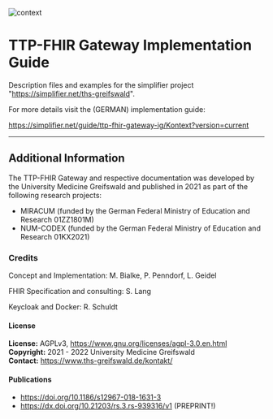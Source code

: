 ![context](https://www.ths-greifswald.de/wp-content/uploads/2019/01/Design-Logo-THS-deutsch-271.png)

# TTP-FHIR Gateway Implementation Guide

Description files and examples for the simplifier project "https://simplifier.net/ths-greifswald".

For more details visit the (GERMAN) implementation guide: 

https://simplifier.net/guide/ttp-fhir-gateway-ig/Kontext?version=current

---
## Additional Information

The TTP-FHIR Gateway and respective documentation was developed by the University Medicine Greifswald and published in 2021 as part of the following research projects:

- MIRACUM (funded by the German Federal Ministry of Education and Research 01ZZ1801M)
- NUM-CODEX (funded by the German Federal Ministry of Education and Research 01KX2021)

### Credits ###

Concept and Implementation: M. Bialke, P. Penndorf, L. Geidel

FHIR Specification and consulting: S. Lang

Keycloak and Docker: R. Schuldt

#### License ####

**License:** AGPLv3, https://www.gnu.org/licenses/agpl-3.0.en.html<br>
**Copyright:** 2021 - 2022 University Medicine Greifswald<br>
**Contact:** https://www.ths-greifswald.de/kontakt/

#### Publications ####

- https://doi.org/10.1186/s12967-018-1631-3
- https://dx.doi.org/10.21203/rs.3.rs-939316/v1 (PREPRINT!)
